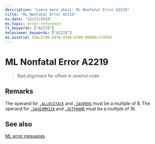 ```yaml
---
description: "Learn more about: ML Nonfatal Error A2219"
title: "ML Nonfatal Error A2219"
ms.date: "12/17/2019"
ms.topic: error-reference
f1_keywords: ["A2219"]
helpviewer_keywords: ["A2219"]
ms.assetid: 5ebc2f40-e47e-4f8e-b7b9-960b9cfc9f6d
---
```

# ML Nonfatal Error A2219

> Bad alignment for offset in unwind code

## Remarks

The operand for [`.ALLOCSTACK`](dot-allocstack.md) and [`.SAVEREG`](dot-savereg.md) must be a multiple of 8.  The operand for [`.SAVEXMM128`](dot-savexmm128.md) and [`.SETFRAME`](dot-setframe.md) must be a multiple of 16.

## See also

[ML error messages](ml-error-messages.md)
